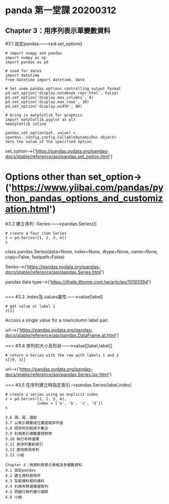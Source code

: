 
panda 第一堂課 20200312
====

Chapter 3：用序列表示單變數資料
----

#3.1 設定pandas--->pd.set_option()

```
# import numpy and pandas
import numpy as np
import pandas as pd

# used for dates
import datetime
from datetime import datetime, date

# Set some pandas options controlling output format
pd.set_option('display.notebook_repr_html', False)
pd.set_option('display.max_columns', 8)
pd.set_option('display.max_rows', 10)
pd.set_option('display.width', 80)

# bring in matplotlib for graphics
import matplotlib.pyplot as plt
%matplotlib inline
```

```
pandas.set_option(pat, value) = <pandas._config.config.CallableDynamicDoc object>
Sets the value of the specified option.
```
set_option-->('https://pandas.pydata.org/pandas-docs/stable/reference/api/pandas.set_option.html')

Options other than set_option->('https://www.yiibai.com/pandas/python_pandas_options_and_customization.html')
===
#3.2 建立序列 -Series--->pandas.Series())
```
# create a four item Series
s = pd.Series([1, 2, 3, 4])
s
```
class pandas.Series(data=None, index=None, dtype=None, name=None, copy=False, fastpath=False)

Series-->('https://pandas.pydata.org/pandas-docs/stable/reference/api/pandas.Series.html')

pandas data type-->('https://ithelp.ithome.com.tw/articles/10193394')
```
```

===
#3.3 .index及.values屬性--->value[label]
```
# get value at label 1
s[1]
```
Access a single value for a row/column label pair.

url-->('https://pandas.pydata.org/pandas-docs/stable/reference/api/pandas.DataFrame.at.html')

===
#3.4 序列的大小及形狀--->value[[label,label]]
```
# return a Series with the row with labels 1 and 3
s[[0, 3]]
```
url-->('https://pandas.pydata.org/pandas-docs/stable/reference/api/pandas.Series.loc.html')

===
#3.5 在序列建立時指定索引-->pandas.Series(label,index)
```
# create a series using an explicit index
s = pd.Series([1, 2, 3, 4], 
              index = ['a', 'b', 'c', 'd'])
s
```


```
3.6 頭、尾、選取
3.7 以索引標籤或位置提取序列值
3.8 把序列切割成子集合
3.9 利用索引標籤實現對齊
3.10 執行布林選擇
3.11 將序列重新索引
3.12 原地修改序列
3.13 小結

Chapter 4：用資料框表示表格及多變數資料
4.1 設定pandas
4.2 建立資料框物件
4.3 存取資料框的資料
4.4 利用布林選擇選取列
4.5 跨越行與列進行選取
4.6 小結
```

